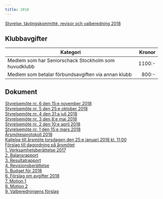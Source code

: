 ```yaml
---
title: 2018
---
```

[Styrelse, tävlingskommitté, revisor och valberedning 2018](seniorstyrelse_2018.pdf)

## Klubbavgifter

|Kategori|Kronor|
|-|-:|
Medlem som har Seniorschack Stockholm som huvudklubb|1100:-|
Medlem som betalar förbundsavgiften via annan klubb|800:-|

## Dokument

[Styrelsemöte nr. 6 den 15:e november 2018](Protokoll_SrS_nr6_2018.pdf)  
[Styrelsemöte nr. 5 den 25:e oktober 2018](Protokoll_SrS_nr5_2018.pdf)  
[Styrelsemöte nr. 4 den 31:a juli 2018](Protokoll_SrS_nr4_2018.pdf)  
[Styrelsemöte nr. 3 den 8:e maj 2018](Protokoll_SrS_nr3_2018.pdf)  
[Styrelsemöte nr. 2 den 10:e april 2018](Protokoll_SrS_nr2_2018.pdf)  
[Styrelsemöte nr. 1 den 15:e mars 2018](Protokoll_SrS_nr1_2018.pdf)  
[Årsmötesprotokoll 2018](arsmote_protokoll_2018.pdf)  
[Kallelse till årsmöte torsdagen den 25:e januari 2018 kl. 11:00](kallelse_arsmote_2018.pdf)  
[Förslag till dagordning på årsmötet](dagordning_arsmote_2018.pdf)  
[1. Verksamhetsberättelse 2017](verksamhet_2017.pdf)  
[2. Balansrapport](171231_Balansrapport.pdf)  
[3. Resultatrapport](171231_Resultatrapport.pdf)  
[4. Revisionsberättelse](Revisionsberattelse.pdf)  
[5. Budget för 2018](budget_2018.pdf)  
[6. Förslag om avgifter 2018](avgiftsforslag_2018.pdf)  
[7. Motion 1](Motion2018.pdf)  
[8. Motion 2](Motion_arsmote_2018.pdf)  
[9. Valberedningens förslag](Valberedningens_forslag_2018.pdf)  
